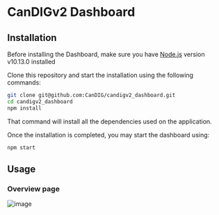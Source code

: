 # CanDIGv2 Dashboard

## Installation

Before installing the Dashboard, make sure you have [Node.js](https://nodejs.org/en/) version v10.13.0 installed

Clone this repository and start the installation using the following commands:
```bash
git clone git@github.com:CanDIG/candigv2_dashboard.git
cd candigv2_dashboard
npm install
```
That command will install all the dependencies used on the application.

Once the installation is completed, you may start the dashboard using:
```bash
npm start
```

## Usage

### Overview page
![image](https://raw.githubusercontent.com/CanDIG/candigv2_dashboard/felipe_add_readme/docs/overview_page.png)

